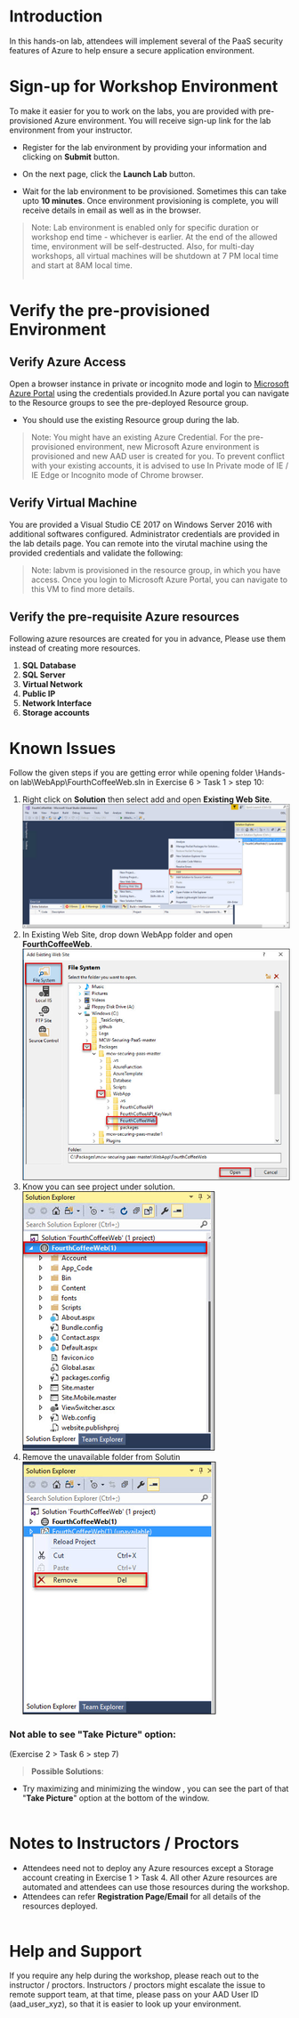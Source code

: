 # Introduction
In this hands-on lab, attendees will implement several of the PaaS security features of Azure to help ensure a secure application environment.
# Sign-up for Workshop Environment

To make it easier for you to work on the labs, you are provided with pre-provisioned Azure environment. You will receive sign-up link for the lab environment from your instructor. 

* Register for the lab environment by providing your information and clicking on **Submit** button.

* On the next page, click the **Launch Lab** button.
 
* Wait for the lab environment to be provisioned. Sometimes this can take upto **10 minutes**. Once environment provisioning is complete, you will receive details in email as well as in the browser.
 
 > Note: Lab environment is enabled only for specific duration or workshop end time - whichever is earlier. At the end of the allowed time, environment will be self-destructed. Also, for multi-day workshops, all virtual machines will be shutdown at 7 PM local time and start at 8AM local time.</br></br>

# Verify the pre-provisioned Environment

## Verify Azure Access

Open a browser instance in private or incognito mode and login to [Microsoft Azure Portal](https://portal.azure.com) using the credentials provided.In Azure portal you can navigate to the Resource groups to see the pre-deployed Resource group.
* You should use the existing Resource group during the lab.

> Note: You might have an existing Azure Credential. For the pre-provisioned environment, new Microsoft Azure environment is provisioned and new AAD user is created for you. To prevent conflict with your existing accounts, it is advised to use In Private mode of IE / IE Edge or Incognito mode of Chrome browser.

## Verify Virtual Machine

You are provided a Visual Studio CE 2017 on Windows Server 2016 with additional softwares configured. Administrator credentials are provided in the lab details page. You can remote into the virutal machine using the provided credentials and validate the following:

> Note: labvm is provisioned in the resource group, in which you have access. Once you login to Microsoft Azure Portal, you can navigate to this VM to find more details.

## Verify the pre-requisite Azure resources
Following azure resources are created for you in advance, Please use them instead of creating more resources. 
1. **SQL Database** 
2. **SQL Server**   
3. **Virtual Network**
4. **Public IP**
5. **Network Interface**
6. **Storage accounts**

# Known Issues

Follow the given steps if you are getting error while opening folder \Hands-on lab\WebApp\FourthCoffeeWeb.sln in Exercise 6 > Task 1 > step 10:

1. Right click on **Solution** then select add and open **Existing Web Site**.
<img src="images/securep.jpg"/><br/>
2. In Existing Web Site, drop down WebApp folder and open **FourthCoffeeWeb**.
<img src="images/securepa.jpg"/><br/>
3. Know you can see project under solution.
<img src="images/securepaas.jpg"/><br/>
4. Remove the unavailable folder from Solutin
<img src="images/securepaa.jpg"/><br/>

### Not able to see "Take Picture" option:
(Exercise 2 > Task 6 > step 7)
> **Possible Solutions**:

 * Try maximizing and minimizing the window , you can see the part of that "**Take Picture**" option at the bottom of the window.</br></br>

# Notes to Instructors / Proctors
* Attendees need not to deploy any Azure resources except a Storage account creating in Exercise 1 > Task 4. All other Azure resources are automated and attendees can use those resources during the workshop.
* Attendees can refer **Registration Page/Email** for all details of the resources deployed. </br></br>

# Help and Support

If you require any help during the workshop, please reach out to the instructor / proctors. Instructors / proctors might escalate the issue to remote support team, at that time, please pass on your AAD User ID (aad_user_xyz), so that it is easier to look up your environment.
